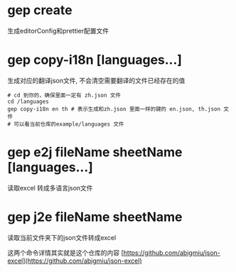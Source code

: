 # gep create
生成editorConfig和prettier配置文件

# gep copy-i18n [languages...]

生成对应的翻译json文件, 不会清空需要翻译的文件已经存在的值

```shell
# cd 到你的，确保里面一定有 zh.json 文件
cd /languages
gep copy-i18n en th # 表示生成和zh.json 里面一样的键的 en.json, th.json 文件
# 可以看当前仓库的example/languages 文件
```

# gep e2j fileName sheetName [languages...]
读取excel 转成多语言json文件

# gep j2e fileName sheetName
读取当前文件夹下的json文件转成excel

这两个命令详情其实就是这个仓库的内容 [https://github.com/abigmiu/json-excel](https://github.com/abigmiu/json-excel)
